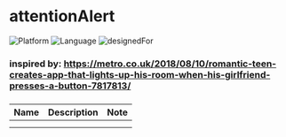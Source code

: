 # attentionAlert

![Platform](https://img.shields.io/badge/Platform-webApp-silver.svg)
![Language](https://img.shields.io/badge/Language-JavaScript-orange.svg)
![designedFor](https://img.shields.io/badge/designedFor-Alana-%23ffb7c5.svg)

### inspired by: https://metro.co.uk/2018/08/10/romantic-teen-creates-app-that-lights-up-his-room-when-his-girlfriend-presses-a-button-7817813/

### 
|Name|Description|Note|
|----|----|----|
|||
||||



